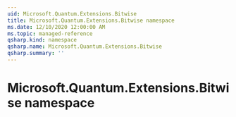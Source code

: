 ```yaml
---
uid: Microsoft.Quantum.Extensions.Bitwise
title: Microsoft.Quantum.Extensions.Bitwise namespace
ms.date: 12/10/2020 12:00:00 AM
ms.topic: managed-reference
qsharp.kind: namespace
qsharp.name: Microsoft.Quantum.Extensions.Bitwise
qsharp.summary: ''
---
```


# Microsoft.Quantum.Extensions.Bitwise namespace



